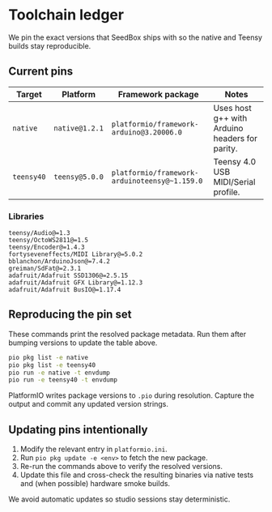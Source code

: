 # Toolchain ledger

We pin the exact versions that SeedBox ships with so the native and Teensy
builds stay reproducible.

## Current pins

| Target | Platform | Framework package | Notes |
| ------ | -------- | ----------------- | ----- |
| `native` | `native@1.2.1` | `platformio/framework-arduino@3.20006.0` | Uses host g++ with Arduino headers for parity. |
| `teensy40` | `teensy@5.0.0` | `platformio/framework-arduinoteensy@~1.159.0` | Teensy 4.0 USB MIDI/Serial profile. |

### Libraries

```
teensy/Audio@=1.3
teensy/OctoWS2811@=1.5
teensy/Encoder@=1.4.3
fortyseveneffects/MIDI Library@=5.0.2
bblanchon/ArduinoJson@=7.4.2
greiman/SdFat@=2.3.1
adafruit/Adafruit SSD1306@=2.5.15
adafruit/Adafruit GFX Library@=1.12.3
adafruit/Adafruit BusIO@=1.17.4
```

## Reproducing the pin set

These commands print the resolved package metadata. Run them after bumping
versions to update the table above.

```bash
pio pkg list -e native
pio pkg list -e teensy40
pio run -e native -t envdump
pio run -e teensy40 -t envdump
```

PlatformIO writes package versions to `.pio` during resolution. Capture the
output and commit any updated version strings.

## Updating pins intentionally

1. Modify the relevant entry in `platformio.ini`.
2. Run `pio pkg update -e <env>` to fetch the new package.
3. Re-run the commands above to verify the resolved versions.
4. Update this file and cross-check the resulting binaries via native tests and
   (when possible) hardware smoke builds.

We avoid automatic updates so studio sessions stay deterministic.
